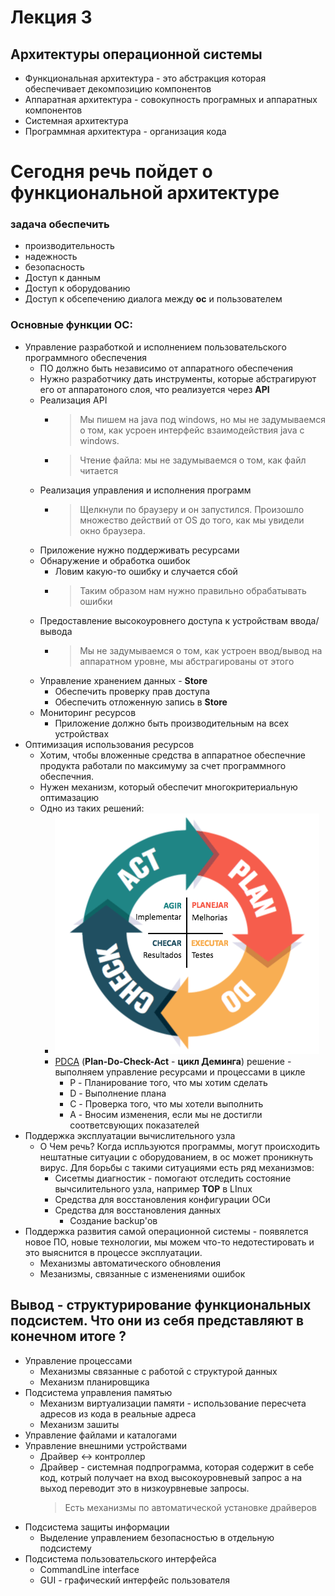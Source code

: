 # Лекция 3

## Архитектуры операционной системы 
* Функциональная архитектура - это абстракция которая обеспечивает декомпозицию компонентов
* Аппаратная архитектура - совокупность програмных и аппаратных компонентов
* Системная архитектура
* Программная архитектура - организация кода


# Сегодня речь пойдет о функциональной архитектуре

### задача обеспечить
* производительность 
* надежность 
* безопасность
* Доступ к данным
* Доступ к оборудованию
* Доступ к обсепечению диалога между __ос__ и пользователем

### Основные функции ОС:
* Управление разработкой и исполнением пользовательского программного обеспечения
  * ПО должно быть независимо от аппаратного обеспечения
  * Нужно разработчику дать инструменты, которые абстрагируют его от аппаратоного слоя, что реализуется через __API__
  * Реализация API
    * > Мы пишем на java под windows, но мы не задумываемся о том, как усроен интерфейс взаимодействия java с windows. 
    * > Чтение файла: мы не задумываемся о том, как файл читается
  * Реализация управления и исполнения программ
    * > Щелкнули по браузеру и он запустился. Произошло множество действий от OS до того, как мы увидели окно браузера.
  * Приложение нужно поддерживать ресурсами
  * Обнаружение и обработка ошибок
    * Ловим какую-то ошибку и случается сбой
    * > Таким образом нам нужно правильно обрабатывать ошибки
  * Предоставление высокоуровнего доступа к устройствам ввода/вывода
    * > Мы не задумываемся о том, как устроен ввод/вывод на аппаратном уровне, мы абстрагированы от этого
  * Управление хранением данных - **Store**
    * Обеспечить проверку прав доступа
    * Обеспечить отложенную запись в **Store**
  * Мониторинг ресурсов
    * Приложение должно быть производительным на всех устройствах 
* Оптимизация использования ресурсов
    * Хотим, чтобы вложенные средства в аппаратное обеспечние продукта работали по максимуму за счет программного обеспечния.
    * Нужен механизм, который обеспечит многокритериальную оптимазацию
    * Одно из таких решений:
      * ![pdca-img](images/lecture3/ciclo-pdca.png)
      * [PDCA](https://ru.wikipedia.org/wiki/%D0%A6%D0%B8%D0%BA%D0%BB_%D0%94%D0%B5%D0%BC%D0%B8%D0%BD%D0%B3%D0%B0) (__Plan-Do-Check-Act__ - __цикл Деминга__) решение - выполняем управление ресурсами и процессами в цикле
        * P - Планирование того, что мы хотим сделать
        * D - Выполнение плана
        * C - Проверка того, что мы хотели выполнить 
        * A - Вносим изменения, если мы не достигли соответсвующих показателей
* Поддержка эксплуатации вычислительного узла
  * О Чем речь? Когда испльзуются программы, могут происходить нештатные ситуации с оборудованием, в ос может проникнуть вирус. Для борьбы с такими ситуациями есть ряд механизмов:
    * Сисетмы диагностик - помогают отследить состояние вычсилительного узла, например __TOP__ в LInux
    * Средства для восстановления конфигурации ОСи
    * Средства для восстановления данных
      * Создание backup'ов
* Поддержка развития самой операционной системы - появялется новое ПО, новые технологии, мы можем что-то недотестировать и это выяснится в процессе эксплуатации.
  * Механизмы автоматического обновления
  * Мезанизмы, связанные с изменениями ошибок

## Вывод - структурирование функциональных подсистем. Что они из себя представляют в конечном итоге ?
* Управление процессами
  * Механизмы связанные с работой с структурой данных
  * Механизм планировщика 
* Подсистема управления памятью
  * Механизм виртуализации памяти - использование пересчета адресов из кода в реальные адреса
  * Механизм зашиты
* Управление файлами и каталогами
* Управление внешними устройствами
  * Драйвер <-> контроллер
  * Драйвер - системная подпрограмма, которая содержит в себе код, котрый получает на вход высокоуровневый запрос а на выход переводит это в низкоурвневые запросы.
    >Есть механизмы по автоматической установке драйверов
* Подсистема защиты информации
  * Выделение управлением безопасностью в отдельную подсистему
* Подсистема пользовательского интерфейса
  * CommandLine interface
  * GUI - графический интерфейс пользователя